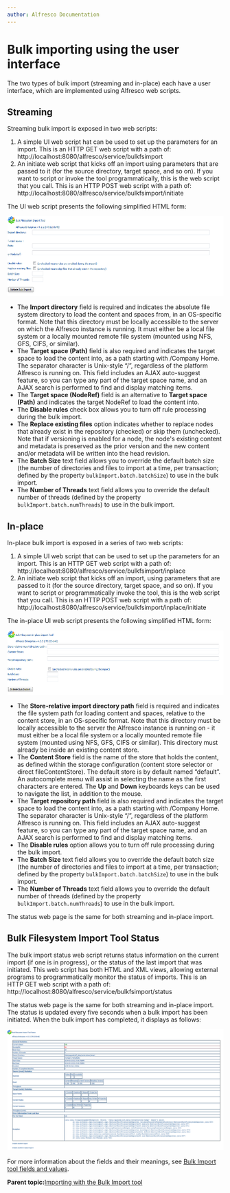 ```yaml
---
author: Alfresco Documentation
---
```


# Bulk importing using the user interface

The two types of bulk import \(streaming and in-place\) each have a user interface, which are implemented using Alfresco web scripts.

## Streaming

Streaming bulk import is exposed in two web scripts:

1.  A simple UI web script hat can be used to set up the parameters for an import. This is an HTTP GET web script with a path of: http://localhost:8080/alfresco/service/bulkfsimport
2.  An initiate web script that kicks off an import using parameters that are passed to it \(for the source directory, target space, and so on\). If you want to script or invoke the tool programmatically, this is the web script that you call. This is an HTTP POST web script with a path of: http://localhost:8080/alfresco/service/bulkfsimport/initiate

The UI web script presents the following simplified HTML form:

![](../images/bulk-upload-streaming.png)

-   The **Import directory** field is required and indicates the absolute file system directory to load the content and spaces from, in an OS-specific format. Note that this directory must be locally accessible to the server on which the Alfresco instance is running. It must either be a local file system or a locally mounted remote file system \(mounted using NFS, GFS, CIFS, or similar\).
-   The **Target space \(Path\)** field is also required and indicates the target space to load the content into, as a path starting with /Company Home. The separator character is Unix-style “/”, regardless of the platform Alfresco is running on. This field includes an AJAX auto-suggest feature, so you can type any part of the target space name, and an AJAX search is performed to find and display matching items.
-   The **Target space \(NodeRef\)** field is an alternative to **Target space \(Path\)** and indicates the target NodeRef to load the content into.
-   The **Disable rules** check box allows you to turn off rule processing during the bulk import.
-   The **Replace existing files** option indicates whether to replace nodes that already exist in the repository \(checked\) or skip them \(unchecked\). Note that if versioning is enabled for a node, the node's existing content and metadata is preserved as the prior version and the new content and/or metadata will be written into the head revision.
-   The **Batch Size** text field allows you to override the default batch size \(the number of directories and files to import at a time, per transaction; defined by the property `bulkImport.batch.batchSize`\) to use in the bulk import.
-   The **Number of Threads** text field allows you to override the default number of threads \(defined by the property `bulkImport.batch.numThreads`\) to use in the bulk import.

## In-place

In-place bulk import is exposed in a series of two web scripts:

1.  A simple UI web script that can be used to set up the parameters for an import. This is an HTTP GET web script with a path of: http://localhost:8080/alfresco/service/bulkfsimport/inplace
2.  An initiate web script that kicks off an import, using parameters that are passed to it \(for the source directory, target space, and so on\). If you want to script or programmatically invoke the tool, this is the web script that you call. This is an HTTP POST web script with a path of: http://localhost:8080/alfresco/service/bulkfsimport/inplace/initiate

The in-place UI web script presents the following simplified HTML form:

![](../images/bulk-upload-in-place.png)

-   The **Store-relative import directory path** field is required and indicates the file system path for loading content and spaces, relative to the content store, in an OS-specific format. Note that this directory must be locally accessible to the server the Alfresco instance is running on - it must either be a local file system or a locally mounted remote file system \(mounted using NFS, GFS, CIFS or similar\). This directory must already be inside an existing content store.
-   The **Content Store** field is the name of the store that holds the content, as defined within the storage configuration \(content store selector or direct fileContentStore\). The default store is by default named “default”. An autocomplete menu will assist in selecting the name as the first characters are entered. The **Up** and **Down** keyboards keys can be used to navigate the list, in addition to the mouse.
-   The **Target repository path** field is also required and indicates the target space to load the content into, as a path starting with /Company Home. The separator character is Unix-style “/”, regardless of the platform Alfresco is running on. This field includes an AJAX auto-suggest feature, so you can type any part of the target space name, and an AJAX search is performed to find and display matching items.
-   The **Disable rules** option allows you to turn off rule processing during the bulk import.
-   The **Batch Size** text field allows you to override the default batch size \(the number of directories and files to import at a time, per transaction; defined by the property `bulkImport.batch.batchSize`\) to use in the bulk import.
-   The **Number of Threads** text field allows you to override the default number of threads \(defined by the property `bulkImport.batch.numThreads`\) to use in the bulk import.

The status web page is the same for both streaming and in-place import.

## Bulk Filesystem Import Tool Status

The bulk import status web script returns status information on the current import \(if one is in progress\), or the status of the last import that was initiated. This web script has both HTML and XML views, allowing external programs to programmatically monitor the status of imports. This is an HTTP GET web script with a path of: http://localhost:8080/alfresco/service/bulkfsimport/status

The status web page is the same for both streaming and in-place import. The status is updated every five seconds when a bulk import has been initiated. When the bulk import has completed, it displays as follows:

![](../images/bulk-upload-finished.png)

For more information about the fields and their meanings, see [Bulk Import tool fields and values](../references/bulk-import-table.md).

**Parent topic:**[Importing with the Bulk Import tool](../concepts/bulk-import-importing.md)


